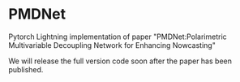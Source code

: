 # PMDNet
Pytorch Lightning implementation of paper "PMDNet:Polarimetric Multivariable Decoupling Network for Enhancing Nowcasting"

We will release the full version code soon after the paper has been published.

